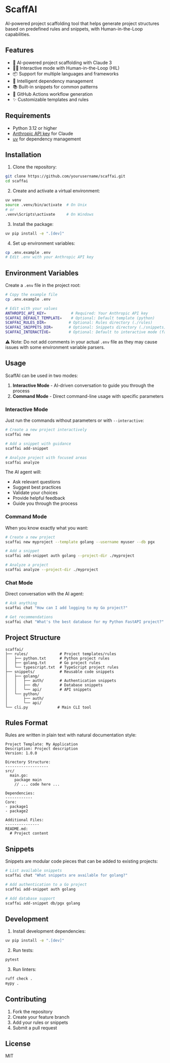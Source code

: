 # ScaffAI

AI-powered project scaffolding tool that helps generate project structures based on predefined rules and snippets, with Human-in-the-Loop capabilities.

## Features

- 🤖 AI-powered project scaffolding with Claude 3
- 🧑‍💻 Interactive mode with Human-in-the-Loop (HIL)
- 📦 Support for multiple languages and frameworks
- 🔌 Intelligent dependency management
- 📚 Built-in snippets for common patterns
- 🔄 GitHub Actions workflow generation
- ✨ Customizable templates and rules

## Requirements

- Python 3.12 or higher
- [Anthropic API key](https://console.anthropic.com/) for Claude
- [uv](https://github.com/astral-sh/uv) for dependency management

## Installation

1. Clone the repository:

```bash
git clone https://github.com/yourusername/scaffai.git
cd scaffai
```

2. Create and activate a virtual environment:

```bash
uv venv
source .venv/bin/activate  # On Unix
# or
.venv\Scripts\activate     # On Windows
```

3. Install the package:

```bash
uv pip install -e ".[dev]"
```

4. Set up environment variables:

```bash
cp .env.example .env
# Edit .env with your Anthropic API key
```

## Environment Variables

Create a `.env` file in the project root:

```bash
# Copy the example file
cp .env.example .env

# Edit with your values
ANTHROPIC_API_KEY=           # Required: Your Anthropic API key
SCAFFAI_DEFAULT_TEMPLATE=    # Optional: Default template (python)
SCAFFAI_RULES_DIR=          # Optional: Rules directory (./rules)
SCAFFAI_SNIPPETS_DIR=       # Optional: Snippets directory (./snippets)
SCAFFAI_INTERACTIVE=        # Optional: Default to interactive mode (false)
```

⚠️ Note: Do not add comments in your actual `.env` file as they may cause issues with some environment variable parsers.

## Usage

ScaffAI can be used in two modes:

1. **Interactive Mode** - AI-driven conversation to guide you through the process
2. **Command Mode** - Direct command-line usage with specific parameters

### Interactive Mode

Just run the commands without parameters or with `--interactive`:

```bash
# Create a new project interactively
scaffai new

# Add a snippet with guidance
scaffai add-snippet

# Analyze project with focused areas
scaffai analyze
```

The AI agent will:

- Ask relevant questions
- Suggest best practices
- Validate your choices
- Provide helpful feedback
- Guide you through the process

### Command Mode

When you know exactly what you want:

```bash
# Create a new project
scaffai new myproject --template golang --username myuser --db pgx

# Add a snippet
scaffai add-snippet auth golang --project-dir ./myproject

# Analyze a project
scaffai analyze --project-dir ./myproject
```

### Chat Mode

Direct conversation with the AI agent:

```bash
# Ask anything
scaffai chat "How can I add logging to my Go project?"

# Get recommendations
scaffai chat "What's the best database for my Python FastAPI project?"
```

## Project Structure

```
scaffai/
├── rules/              # Project templates/rules
│   ├── python.txt      # Python project rules
│   ├── golang.txt      # Go project rules
│   └── typescript.txt  # TypeScript project rules
├── snippets/           # Reusable code snippets
│   ├── golang/
│   │   ├── auth/       # Authentication snippets
│   │   ├── db/         # Database snippets
│   │   └── api/        # API snippets
│   └── python/
│       ├── auth/
│       └── api/
└── cli.py             # Main CLI tool
```

## Rules Format

Rules are written in plain text with natural documentation style:

```
Project Template: My Application
Description: Project description
Version: 1.0.0

Directory Structure:
-------------------
src/
  main.go:
    package main
    // ... code here ...

Dependencies:
------------
Core:
- package1
- package2

Additional Files:
---------------
README.md:
  # Project content
```

## Snippets

Snippets are modular code pieces that can be added to existing projects:

```bash
# List available snippets
scaffai chat "What snippets are available for golang?"

# Add authentication to a Go project
scaffai add-snippet auth golang

# Add database support
scaffai add-snippet db/pgx golang
```

## Development

1. Install development dependencies:

```bash
uv pip install -e ".[dev]"
```

2. Run tests:

```bash
pytest
```

3. Run linters:

```bash
ruff check .
mypy .
```

## Contributing

1. Fork the repository
2. Create your feature branch
3. Add your rules or snippets
4. Submit a pull request

## License

MIT
